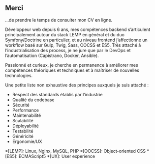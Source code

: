 ## Merci

…de prendre le temps de consulter mon CV en ligne.

Développeur web depuis 6 ans, mes compétences backend s’articulent principalement
autour du stack LEMP en général et du duo Symfony/Doctrine en particulier, et
au niveau frontend j’affectionne un workflow basé sur Gulp, Twig, Sass, OOCSS
et ES5. Très attaché à l’industrialisation des process, je ne jure que par le
DevOps et l’automatisation (Capistrano, Docker, Ansible).

Passionné et curieux, je cherche en permanence à améliorer mes compétences
théoriques et techniques et à maîtriser de nouvelles technologies.

Une petite liste non exhaustive des principes auxquels je suis attaché&nbsp;:

* Respect des standards établis par l’industrie
* Qualité du codebase
* Sécurité
* Performance
* Maintenabilité
* Scalabilité
* Déployabilité
* Testabilité
* Généricité
* Ergonomie/UX

*[LEMP]: Linux, Nginx, MySQL, PHP
*[OOCSS]: Object-oriented CSS
*[ES5]: ECMAScript5
*[UX]: User experience
